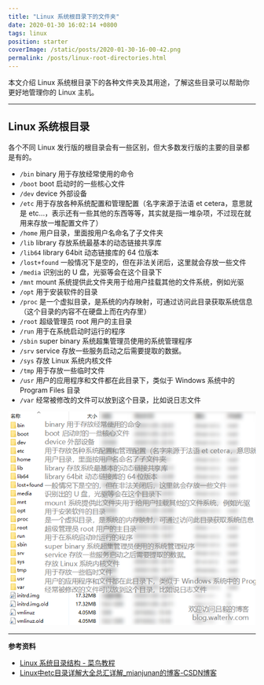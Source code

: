 ```yaml
---
title: "Linux 系统根目录下的文件夹"
date: 2020-01-30 16:02:14 +0800
tags: linux
position: starter
coverImage: /static/posts/2020-01-30-16-00-42.png
permalink: /posts/linux-root-directories.html
---
```


本文介绍 Linux 系统根目录下的各种文件夹及其用途，了解这些目录可以帮助你更好地管理你的 Linux 主机。

---

<div id="toc"></div>

## Linux 系统根目录

各个不同 Linux 发行版的根目录会有一些区别，但大多数发行版的主要的目录都是有的。

- `/bin` binary 用于存放经常使用的命令
- `/boot` boot 启动时的一些核心文件
- `/dev` device 外部设备
- `/etc` 用于存放各种系统配置和管理配置（名字来源于法语 et cetera，意思就是 etc...，表示还有一些其他的东西等等，其实就是指一堆杂项，不过现在就用来存放一堆配置文件了）
- `/home` 用户目录，里面按用户名命名了子文件夹
- `/lib` library 存放系统最基本的动态链接共享库
- `/lib64` library 64bit 动态链接库的 64 位版本
- `/lost+found` 一般情况下是空的，但在非法关闭后，这里就会存放一些文件
- `/media` 识别出的 U 盘，光驱等会在这个目录下
- `/mnt` mount 系统提供此文件夹用于给用户挂载其他的文件系统，例如光驱
- `/opt` 用于安装软件的目录
- `/proc` 是一个虚拟目录，是系统的内存映射，可通过访问此目录获取系统信息（这个目录的内容不在硬盘上而在内存里）
- `/root` 超级管理员 root 用户的主目录
- `/run` 用于在系统启动时运行的程序
- `/sbin` super binary 系统超集管理员使用的系统管理程序
- `/srv` service 存放一些服务启动之后需要提取的数据。
- `/sys` 存放 Linux 系统内核文件
- `/tmp` 用于存放一些临时文件
- `/usr` 用户的应用程序和文件都在此目录下，类似于 Windows 系统中的 Program Files 目录
- `/var` 经常被修改的文件可以放到这个目录，比如说日志文件

![Linux 系统根目录](/static/posts/2020-01-30-16-00-42.png)

---

**参考资料**

- [Linux 系统目录结构 - 菜鸟教程](https://www.runoob.com/linux/linux-system-contents.html)
- [Linux中etc目录详解大全总汇详解_mianjunan的博客-CSDN博客](https://blog.csdn.net/mianjunan/article/details/6684966)


